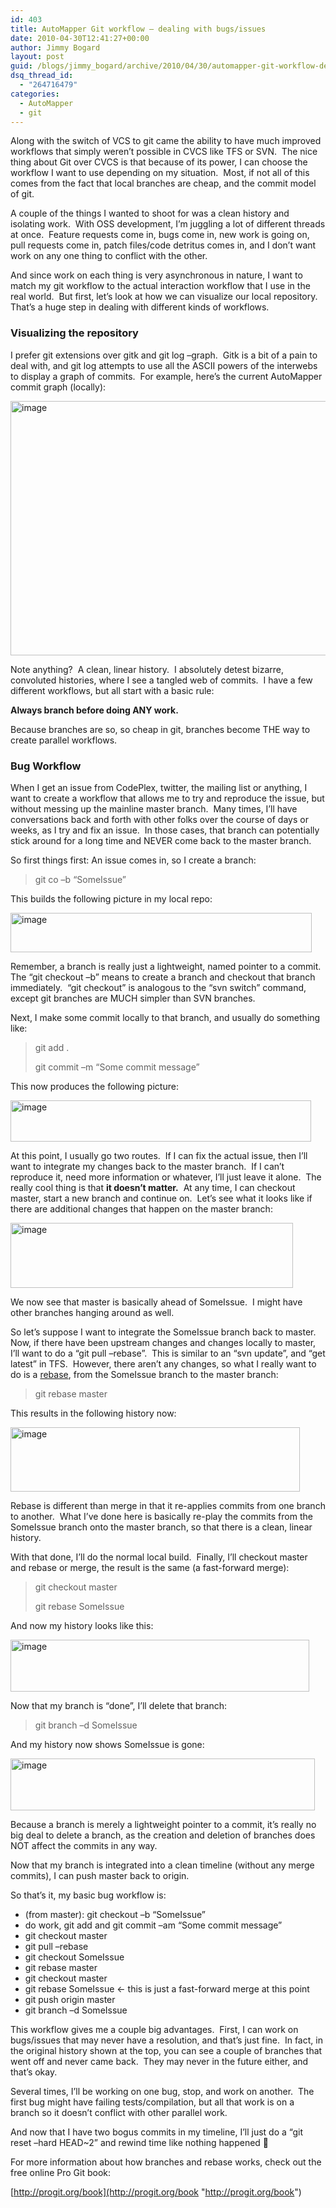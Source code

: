 ```yaml
---
id: 403
title: AutoMapper Git workflow – dealing with bugs/issues
date: 2010-04-30T12:41:27+00:00
author: Jimmy Bogard
layout: post
guid: /blogs/jimmy_bogard/archive/2010/04/30/automapper-git-workflow-dealing-with-bugs-issues.aspx
dsq_thread_id:
  - "264716479"
categories:
  - AutoMapper
  - git
---
```

Along with the switch of VCS to git came the ability to have much improved workflows that simply weren’t possible in CVCS like TFS or SVN.&#160; The nice thing about Git over CVCS is that because of its power, I can choose the workflow I want to use depending on my situation.&#160; Most, if not all of this comes from the fact that local branches are cheap, and the commit model of git.

A couple of the things I wanted to shoot for was a clean history and isolating work.&#160; With OSS development, I’m juggling a lot of different threads at once.&#160; Feature requests come in, bugs come in, new work is going on, pull requests come in, patch files/code detritus comes in, and I don’t want work on any one thing to conflict with the other.

And since work on each thing is very asynchronous in nature, I want to match my git workflow to the actual interaction workflow that I use in the real world.&#160; But first, let’s look at how we can visualize our local repository.&#160; That’s a huge step in dealing with different kinds of workflows.

### Visualizing the repository

I prefer git extensions over gitk and git log –graph.&#160; Gitk is a bit of a pain to deal with, and git log attempts to use all the ASCII powers of the interwebs to display a graph of commits.&#160; For example, here’s the current AutoMapper commit graph (locally):

[<img style="border-bottom: 0px;border-left: 0px;border-top: 0px;border-right: 0px" border="0" alt="image" src="http://lostechies.com/jimmybogard/files/2011/03/image_thumb_07F34054.png" width="644" height="407" />](http://lostechies.com/jimmybogard/files/2011/03/image_68B09980.png) 

Note anything?&#160; A clean, linear history.&#160; I absolutely detest bizarre, convoluted histories, where I see a tangled web of commits.&#160; I have a few different workflows, but all start with a basic rule:

**Always branch before doing ANY work.**

Because branches are so, so cheap in git, branches become THE way to create parallel workflows.

### </p> 

### Bug Workflow

When I get an issue from CodePlex, twitter, the mailing list or anything, I want to create a workflow that allows me to try and reproduce the issue, but without messing up the mainline master branch.&#160; Many times, I’ll have conversations back and forth with other folks over the course of days or weeks, as I try and fix an issue.&#160; In those cases, that branch can potentially stick around for a long time and NEVER come back to the master branch.

So first things first: An issue comes in, so I create a branch:

> git co –b “SomeIssue”

This builds the following picture in my local repo:

[<img style="border-bottom: 0px;border-left: 0px;border-top: 0px;border-right: 0px" border="0" alt="image" src="http://lostechies.com/jimmybogard/files/2011/03/image_thumb_6DB2D72F.png" width="482" height="63" />](http://lostechies.com/jimmybogard/files/2011/03/image_1C0C5CDD.png) 

Remember, a branch is really just a lightweight, named pointer to a commit.&#160; The “git checkout –b” means to create a branch and checkout that branch immediately.&#160; “git checkout” is analogous to the “svn switch” command, except git branches are MUCH simpler than SVN branches.

Next, I make some commit locally to that branch, and usually do something like:

> git add .
> 
> git commit –m “Some commit message”

This now produces the following picture:

[<img style="border-bottom: 0px;border-left: 0px;border-top: 0px;border-right: 0px" border="0" alt="image" src="http://lostechies.com/jimmybogard/files/2011/03/image_thumb_2D108AC0.png" width="481" height="66" />](http://lostechies.com/jimmybogard/files/2011/03/image_0D61B0F8.png) 

At this point, I usually go two routes.&#160; If I can fix the actual issue, then I’ll want to integrate my changes back to the master branch.&#160; If I can’t reproduce it, need more information or whatever, I’ll just leave it alone.&#160; The really cool thing is that **it doesn’t matter.**&#160; At any time, I can checkout master, start a new branch and continue on.&#160; Let’s see what it looks like if there are additional changes that happen on the master branch:

[<img style="border-bottom: 0px;border-left: 0px;border-top: 0px;border-right: 0px" border="0" alt="image" src="http://lostechies.com/jimmybogard/files/2011/03/image_thumb_056A0E96.png" width="452" height="104" />](http://lostechies.com/jimmybogard/files/2011/03/image_7AACB740.png) 

We now see that master is basically ahead of SomeIssue.&#160; I might have other branches hanging around as well.

So let’s suppose I want to integrate the SomeIssue branch back to master.&#160; Now, if there have been upstream changes and changes locally to master, I’ll want to do a “git pull &#8211;rebase”.&#160; This is similar to an “svn update”, and “get latest” in TFS.&#160; However, there aren’t any changes, so what I really want to do is a [rebase](http://progit.org/book/ch3-6.html), from the SomeIssue branch to the master branch:

> git rebase master

This results in the following history now:

[<img style="border-bottom: 0px;border-left: 0px;border-top: 0px;border-right: 0px" border="0" alt="image" src="http://lostechies.com/jimmybogard/files/2011/03/image_thumb_00875ADA.png" width="463" height="103" />](http://lostechies.com/jimmybogard/files/2011/03/image_6C020B5B.png) 

Rebase is different than merge in that it re-applies commits from one branch to another.&#160; What I’ve done here is basically re-play the commits from the SomeIssue branch onto the master branch, so that there is a clean, linear history.

With that done, I’ll do the normal local build.&#160; Finally, I’ll checkout master and rebase or merge, the result is the same (a fast-forward merge):

> git checkout master
> 
> git rebase SomeIssue

And now my history looks like this:

[<img style="border-bottom: 0px;border-left: 0px;border-top: 0px;border-right: 0px" border="0" alt="image" src="http://lostechies.com/jimmybogard/files/2011/03/image_thumb_71DCAEF4.png" width="478" height="83" />](http://lostechies.com/jimmybogard/files/2011/03/image_203634A2.png) 

Now that my branch is “done”, I’ll delete that branch:

> git branch –d SomeIssue

And my history now shows SomeIssue is gone:

[<img style="border-bottom: 0px;border-left: 0px;border-top: 0px;border-right: 0px" border="0" alt="image" src="http://lostechies.com/jimmybogard/files/2011/03/image_thumb_2A1B260D.png" width="487" height="83" />](http://lostechies.com/jimmybogard/files/2011/03/image_71707BFF.png) 

Because a branch is merely a lightweight pointer to a commit, it’s really no big deal to delete a branch, as the creation and deletion of branches does NOT affect the commits in any way.

Now that my branch is integrated into a clean timeline (without any merge commits), I can push master back to origin.

So that’s it, my basic bug workflow is:

  * (from master): git checkout –b “SomeIssue”
  * do work, git add and git commit –am “Some commit message”
  * git checkout master
  * git pull &#8211;rebase
  * git checkout SomeIssue
  * git rebase master
  * git checkout master
  * git rebase SomeIssue <- this is just a fast-forward merge at this point
  * git push origin master
  * git branch –d SomeIssue

This workflow gives me a couple big advantages.&#160; First, I can work on bugs/issues that may never have a resolution, and that’s just fine.&#160; In fact, in the original history shown at the top, you can see a couple of branches that went off and never came back.&#160; They may never in the future either, and that’s okay.

Several times, I’ll be working on one bug, stop, and work on another.&#160; The first bug might have failing tests/compilation, but all that work is on a branch so it doesn’t conflict with other parallel work.

And now that I have two bogus commits in my timeline, I’ll just do a “git reset &#8211;hard HEAD~2” and rewind time like nothing happened 🙂

For more information about how branches and rebase works, check out the free online Pro Git book:

[http://progit.org/book](http://progit.org/book "http://progit.org/book")
